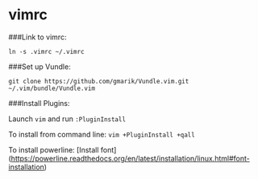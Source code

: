 vimrc
=====

###Link to vimrc:

`ln -s .vimrc ~/.vimrc`

###Set up Vundle:

`git clone https://github.com/gmarik/Vundle.vim.git ~/.vim/bundle/Vundle.vim`

###Install Plugins:

   Launch `vim` and run `:PluginInstall`

   To install from command line: `vim +PluginInstall +qall`

   To install powerline: [Install font] (https://powerline.readthedocs.org/en/latest/installation/linux.html#font-installation)
